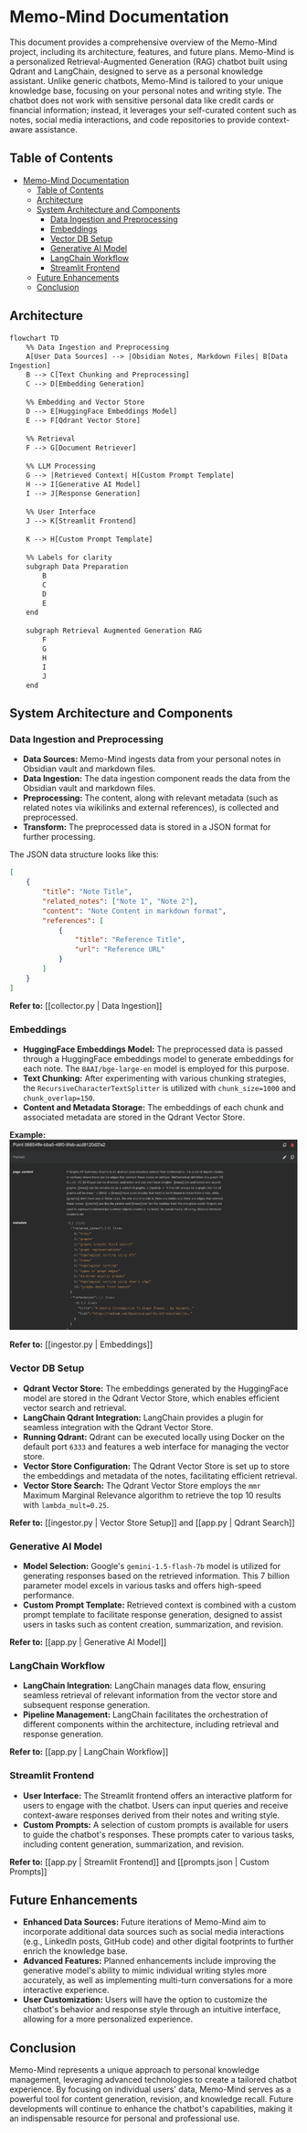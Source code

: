 # Memo-Mind Documentation

This document provides a comprehensive overview of the Memo-Mind project, including its architecture, features, and future plans. Memo-Mind is a personalized Retrieval-Augmented Generation (RAG) chatbot built using Qdrant and LangChain, designed to serve as a personal knowledge assistant. Unlike generic chatbots, Memo-Mind is tailored to your unique knowledge base, focusing on your personal notes and writing style. The chatbot does not work with sensitive personal data like credit cards or financial information; instead, it leverages your self-curated content such as notes, social media interactions, and code repositories to provide context-aware assistance.

## Table of Contents
- [Memo-Mind Documentation](#memo-mind-documentation)
  - [Table of Contents](#table-of-contents)
  - [Architecture](#architecture)
  - [System Architecture and Components](#system-architecture-and-components)
    - [Data Ingestion and Preprocessing](#data-ingestion-and-preprocessing)
    - [Embeddings](#embeddings)
    - [Vector DB Setup](#vector-db-setup)
    - [Generative AI Model](#generative-ai-model)
    - [LangChain Workflow](#langchain-workflow)
    - [Streamlit Frontend](#streamlit-frontend)
  - [Future Enhancements](#future-enhancements)
  - [Conclusion](#conclusion)

## Architecture

```mermaid
flowchart TD
    %% Data Ingestion and Preprocessing
    A[User Data Sources] --> |Obsidian Notes, Markdown Files| B[Data Ingestion]
    B --> C[Text Chunking and Preprocessing]
    C --> D[Embedding Generation]
    
    %% Embedding and Vector Store
    D --> E[HuggingFace Embeddings Model]
    E --> F[Qdrant Vector Store]
    
    %% Retrieval
    F --> G[Document Retriever]
    
    %% LLM Processing
    G --> |Retrieved Context| H[Custom Prompt Template]
    H --> I[Generative AI Model]
    I --> J[Response Generation]
    
    %% User Interface
    J --> K[Streamlit Frontend]
    
    K --> H[Custom Prompt Template]

    %% Labels for clarity
    subgraph Data Preparation
        B
        C
        D
        E
    end
    
    subgraph Retrieval Augmented Generation RAG
        F
        G
        H
        I
        J
    end
```

## System Architecture and Components

### Data Ingestion and Preprocessing
- **Data Sources:** Memo-Mind ingests data from your personal notes in Obsidian vault and markdown files.
- **Data Ingestion:** The data ingestion component reads the data from the Obsidian vault and markdown files.
- **Preprocessing:** The content, along with relevant metadata (such as related notes via wikilinks and external references), is collected and preprocessed.
- **Transform:** The preprocessed data is stored in a JSON format for further processing.

The JSON data structure looks like this:
```json
[
    {
        "title": "Note Title",
        "related_notes": ["Note 1", "Note 2"],
        "content": "Note Content in markdown format",
        "references": [
            {
                "title": "Reference Title",
                "url": "Reference URL"
            }
        ]
    }
]
```

**Refer to:** [[collector.py | Data Ingestion]]

### Embeddings
- **HuggingFace Embeddings Model:** The preprocessed data is passed through a HuggingFace embeddings model to generate embeddings for each note. The `BAAI/bge-large-en` model is employed for this purpose.
- **Text Chunking:** After experimenting with various chunking strategies, the `RecursiveCharacterTextSplitter` is utilized with `chunk_size=1000` and `chunk_overlap=150`.
- **Content and Metadata Storage:** The embeddings of each chunk and associated metadata are stored in the Qdrant Vector Store.

**Example:**
![alt text](image.png)

**Refer to:** [[ingestor.py | Embeddings]]

### Vector DB Setup
- **Qdrant Vector Store:** The embeddings generated by the HuggingFace model are stored in the Qdrant Vector Store, which enables efficient vector search and retrieval.
- **LangChain Qdrant Integration:** LangChain provides a plugin for seamless integration with the Qdrant Vector Store.
- **Running Qdrant:** Qdrant can be executed locally using Docker on the default port `6333` and features a web interface for managing the vector store.
- **Vector Store Configuration:** The Qdrant Vector Store is set up to store the embeddings and metadata of the notes, facilitating efficient retrieval.
- **Vector Store Search:** The Qdrant Vector Store employs the `mmr` Maximum Marginal Relevance algorithm to retrieve the top 10 results with `lambda_mult=0.25`.

**Refer to:** [[ingestor.py | Vector Store Setup]] and [[app.py | Qdrant Search]]

### Generative AI Model
- **Model Selection:** Google's `gemini-1.5-flash-7b` model is utilized for generating responses based on the retrieved information. This 7 billion parameter model excels in various tasks and offers high-speed performance.
- **Custom Prompt Template:** Retrieved context is combined with a custom prompt template to facilitate response generation, designed to assist users in tasks such as content creation, summarization, and revision.

**Refer to:** [[app.py | Generative AI Model]]

### LangChain Workflow
- **LangChain Integration:** LangChain manages data flow, ensuring seamless retrieval of relevant information from the vector store and subsequent response generation.
- **Pipeline Management:** LangChain facilitates the orchestration of different components within the architecture, including retrieval and response generation.

**Refer to:** [[app.py | LangChain Workflow]]

### Streamlit Frontend
- **User Interface:** The Streamlit frontend offers an interactive platform for users to engage with the chatbot. Users can input queries and receive context-aware responses derived from their notes and writing style.
- **Custom Prompts:** A selection of custom prompts is available for users to guide the chatbot's responses. These prompts cater to various tasks, including content generation, summarization, and revision.

**Refer to:** [[app.py | Streamlit Frontend]] and [[prompts.json | Custom Prompts]]

## Future Enhancements
- **Enhanced Data Sources:** Future iterations of Memo-Mind aim to incorporate additional data sources such as social media interactions (e.g., LinkedIn posts, GitHub code) and other digital footprints to further enrich the knowledge base.
- **Advanced Features:** Planned enhancements include improving the generative model's ability to mimic individual writing styles more accurately, as well as implementing multi-turn conversations for a more interactive experience.
- **User Customization:** Users will have the option to customize the chatbot's behavior and response style through an intuitive interface, allowing for a more personalized experience.

## Conclusion
Memo-Mind represents a unique approach to personal knowledge management, leveraging advanced technologies to create a tailored chatbot experience. By focusing on individual users' data, Memo-Mind serves as a powerful tool for content generation, revision, and knowledge recall. Future developments will continue to enhance the chatbot's capabilities, making it an indispensable resource for personal and professional use.

